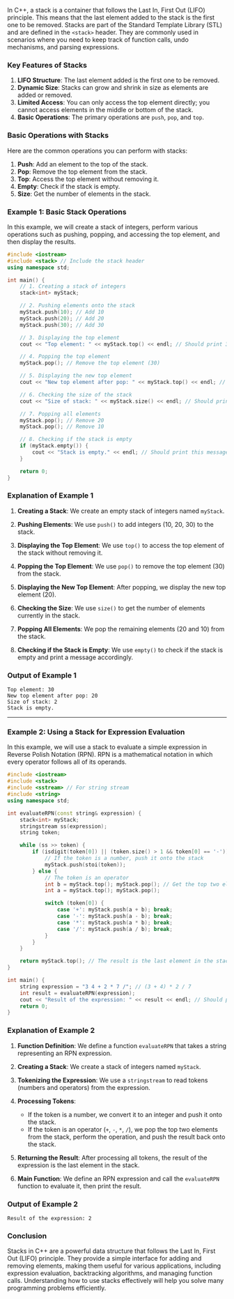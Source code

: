 In C++, a stack is a container that follows the Last In, First Out (LIFO) principle. This means that the last element added to the stack is the first one to be removed. Stacks are part of the Standard Template Library (STL) and are defined in the `<stack>` header. They are commonly used in scenarios where you need to keep track of function calls, undo mechanisms, and parsing expressions.

### Key Features of Stacks

1. **LIFO Structure**: The last element added is the first one to be removed.
2. **Dynamic Size**: Stacks can grow and shrink in size as elements are added or removed.
3. **Limited Access**: You can only access the top element directly; you cannot access elements in the middle or bottom of the stack.
4. **Basic Operations**: The primary operations are `push`, `pop`, and `top`.

### Basic Operations with Stacks

Here are the common operations you can perform with stacks:

1. **Push**: Add an element to the top of the stack.
2. **Pop**: Remove the top element from the stack.
3. **Top**: Access the top element without removing it.
4. **Empty**: Check if the stack is empty.
5. **Size**: Get the number of elements in the stack.

### Example 1: Basic Stack Operations

In this example, we will create a stack of integers, perform various operations such as pushing, popping, and accessing the top element, and then display the results.

```cpp
#include <iostream>
#include <stack> // Include the stack header
using namespace std;

int main() {
    // 1. Creating a stack of integers
    stack<int> myStack;

    // 2. Pushing elements onto the stack
    myStack.push(10); // Add 10
    myStack.push(20); // Add 20
    myStack.push(30); // Add 30

    // 3. Displaying the top element
    cout << "Top element: " << myStack.top() << endl; // Should print 30

    // 4. Popping the top element
    myStack.pop(); // Remove the top element (30)

    // 5. Displaying the new top element
    cout << "New top element after pop: " << myStack.top() << endl; // Should print 20

    // 6. Checking the size of the stack
    cout << "Size of stack: " << myStack.size() << endl; // Should print 2

    // 7. Popping all elements
    myStack.pop(); // Remove 20
    myStack.pop(); // Remove 10

    // 8. Checking if the stack is empty
    if (myStack.empty()) {
        cout << "Stack is empty." << endl; // Should print this message
    }

    return 0;
}
```

### Explanation of Example 1

1. **Creating a Stack**: We create an empty stack of integers named `myStack`.

2. **Pushing Elements**: We use `push()` to add integers (10, 20, 30) to the stack.

3. **Displaying the Top Element**: We use `top()` to access the top element of the stack without removing it.

4. **Popping the Top Element**: We use `pop()` to remove the top element (30) from the stack.

5. **Displaying the New Top Element**: After popping, we display the new top element (20).

6. **Checking the Size**: We use `size()` to get the number of elements currently in the stack.

7. **Popping All Elements**: We pop the remaining elements (20 and 10) from the stack.

8. **Checking if the Stack is Empty**: We use `empty()` to check if the stack is empty and print a message accordingly.

### Output of Example 1
```
Top element: 30
New top element after pop: 20
Size of stack: 2
Stack is empty.
```

---

### Example 2: Using a Stack for Expression Evaluation

In this example, we will use a stack to evaluate a simple expression in Reverse Polish Notation (RPN). RPN is a mathematical notation in which every operator follows all of its operands.

```cpp
#include <iostream>
#include <stack>
#include <sstream> // For string stream
#include <string>
using namespace std;

int evaluateRPN(const string& expression) {
    stack<int> myStack;
    stringstream ss(expression);
    string token;

    while (ss >> token) {
        if (isdigit(token[0]) || (token.size() > 1 && token[0] == '-')) {
            // If the token is a number, push it onto the stack
            myStack.push(stoi(token));
        } else {
            // The token is an operator
            int b = myStack.top(); myStack.pop(); // Get the top two elements
            int a = myStack.top(); myStack.pop();

            switch (token[0]) {
                case '+': myStack.push(a + b); break;
                case '-': myStack.push(a - b); break;
                case '*': myStack.push(a * b); break;
                case '/': myStack.push(a / b); break;
            }
        }
    }

    return myStack.top(); // The result is the last element in the stack
}

int main() {
    string expression = "3 4 + 2 * 7 /"; // (3 + 4) * 2 / 7
    int result = evaluateRPN(expression);
    cout << "Result of the expression: " << result << endl; // Should print 2
    return 0;
}
```

### Explanation of Example 2

1. **Function Definition**: We define a function `evaluateRPN` that takes a string representing an RPN expression.

2. **Creating a Stack**: We create a stack of integers named `myStack`.

3. **Tokenizing the Expression**: We use a `stringstream` to read tokens (numbers and operators) from the expression.

4. **Processing Tokens**:
   - If the token is a number, we convert it to an integer and push it onto the stack.
   - If the token is an operator (`+`, `-`, `*`, `/`), we pop the top two elements from the stack, perform the operation, and push the result back onto the stack.

5. **Returning the Result**: After processing all tokens, the result of the expression is the last element in the stack.

6. **Main Function**: We define an RPN expression and call the `evaluateRPN` function to evaluate it, then print the result.

### Output of Example 2
```
Result of the expression: 2
```

### Conclusion

Stacks in C++ are a powerful data structure that follows the Last In, First Out (LIFO) principle. They provide a simple interface for adding and removing elements, making them useful for various applications, including expression evaluation, backtracking algorithms, and managing function calls. Understanding how to use stacks effectively will help you solve many programming problems efficiently.